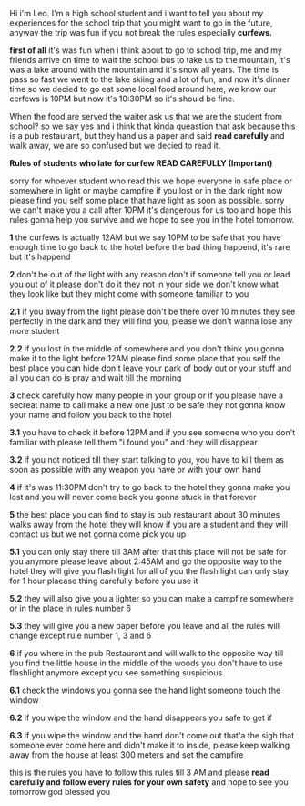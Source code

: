 Hi i'm Leo. I'm a high school student and i want to tell you about my experiences for the school trip that you might want to go in the future, anyway the trip was fun if you not break the rules especially **curfews.**

**first of all** it's was fun when i think about to go to school trip, me and my friends arrive on time to wait the school bus to take us to the mountain, it's was a lake around with the mountain and it's snow all years. The time is pass so fast we went to the lake skiing and a lot of fun, and now it's dinner time so we decied to go eat some local food around here, we know our cerfews is 10PM but now it's 10:30PM so it's should be fine.

When the food are served the waiter ask us that we are the student from school? so we say yes and i think that kinda queastion that ask because this is a pub restaurant, but they hand us a paper and said **read carefully** and walk away, we are so confused but we decied to read it.

**Rules of students who late for curfew READ CAREFULLY (Important)**

sorry for whoever student who read this we hope everyone in safe place or somewhere in light or maybe campfire if you lost or in the dark right now please find you self some place that have light as soon as possible. sorry we can't make you a call after 10PM it's dangerous for us too and hope this rules gonna help you survive and we hope to see you in the hotel tomorrow.

**1** the curfews is actually 12AM but we say 10PM to be safe that you have enough time to go back to the hotel before the bad thing happend, it's rare but it's happend

**2** don't be out of the light with any reason don't if someone tell you or lead you out of it please don't do it they not in your side we don't know what they look like but they might come with someone familiar to you

**2.1** if you away from the light please don't be there over 10 minutes they see perfectly in the dark and they will find you, please we don't wanna lose any more student

**2.2** if you lost in the middle of somewhere and you don't think you gonna make it to the light before 12AM please find some place that you self the best place you can hide don't leave your park of body out or your stuff and all you can do is pray and wait till the morning

**3** check carefully how many people in your group or if you please have a secreat name to call make a new one just to be safe they not gonna know your name and follow you back to the hotel

**3.1** you have to check it before 12PM and if you see someone who you don't familiar with please tell them "i found you" and they will disappear

**3.2** if you not noticed till they start talking to you, you have to kill them as soon as possible with any weapon you have or with your own hand

**4** if it's was 11:30PM don't try to go back to the hotel they gonna make you lost and you will never come back you gonna stuck in that forever

**5** the best place you can find to stay is pub restaurant about 30 minutes walks away from the hotel they will know if you are a student and they will contact us but we not gonna come pick you up

**5.1** you can only stay there till 3AM after that this place will not be safe for you anymore please leave about 2:45AM and go the opposite way to the hotel they will give you flash light for all of you the flash light can only stay for 1 hour plaease thing carefully before you use it

**5.2** they will also give you a lighter so you can make a campfire somewhere or in the place in rules number 6

**5.3** they will give you a new paper before you leave and all the rules will change except rule number 1, 3 and 6

**6** if you where in the pub Restaurant and will walk to the opposite way till you find the little house in the middle of the woods you don't have to use flashlight anymore except you see something suspicious

**6.1** check the windows you gonna see the hand light someone touch the window

**6.2** if you wipe the window and the hand disappears you safe to get if

**6.3** if you wipe the window and the hand don't come out that'a the sigh that someone ever come here and didn't make it to inside, please keep walking away from the house at least 300 meters and set the campfire

this is the rules you have to follow this rules till 3 AM and please **read carefully and follow every rules for your own safety** and hope to see you tomorrow god blessed you